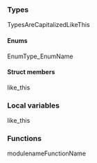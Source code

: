 ### Types
TypesAreCapitalizedLikeThis

#### Enums
EnumType_EnumName

#### Struct members
like_this

### Local variables
like_this

### Functions
modulenameFunctionName

